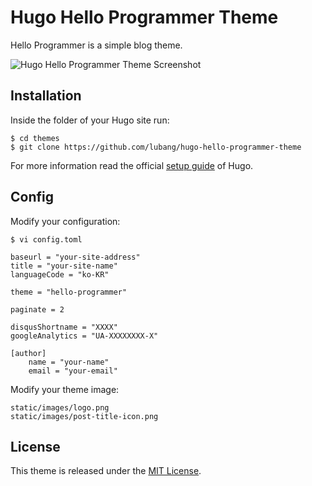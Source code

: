 # Hugo Hello Programmer Theme

Hello Programmer is a simple blog theme.

![Hugo Hello Programmer Theme Screenshot](https://github.com/lubang/hugo-hello-programmer-theme/blob/master/images/screenshot.png)

## Installation

Inside the folder of your Hugo site run:

    $ cd themes
    $ git clone https://github.com/lubang/hugo-hello-programmer-theme

For more information read the official [setup guide](//gohugo.io/overview/installing/) of Hugo.


## Config

Modify your configuration:

    $ vi config.toml

    baseurl = "your-site-address"
    title = "your-site-name"
    languageCode = "ko-KR"

    theme = "hello-programmer"

    paginate = 2

    disqusShortname = "XXXX"
    googleAnalytics = "UA-XXXXXXXX-X"

    [author]
        name = "your-name"
        email = "your-email"

Modify your theme image:

    static/images/logo.png
    static/images/post-title-icon.png


## License

This theme is released under the [MIT License](//github.com/lubang/hugo-hello-programmer-theme/blob/master/LICENSE.md).
